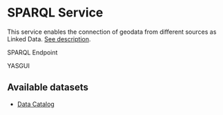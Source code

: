 # SPARQL Service

This service enables the connection of geodata from different sources as Linked Data. [See description](https://www.geo.admin.ch/linkeddata).

SPARQL Endpoint
<Suspense>
<ApiCodeBlock url="https://geo.ld.admin.ch/query/" method="GET" />
</Suspense>

YASGUI
<Suspense>
<ApiCodeBlock url="https://geo.ld.admin.ch/sparql/" method="GETT" />
</Suspense>

## Available datasets

- [Data Catalog](https://geo.ld.admin.ch/.well-known/void)

